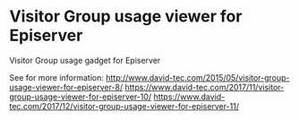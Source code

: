 # Visitor Group usage viewer for Episerver

Visitor Group usage gadget for Episerver

See for more information: 
http://www.david-tec.com/2015/05/visitor-group-usage-viewer-for-episerver-8/
https://www.david-tec.com/2017/11/visitor-group-usage-viewer-for-episerver-10/
https://www.david-tec.com/2017/12/visitor-group-usage-viewer-for-episerver-11/
